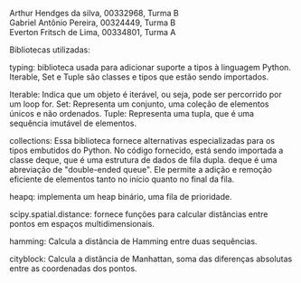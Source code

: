 Arthur Hendges da silva, 00332968, Turma B  
Gabriel Antônio Pereira, 00324449, Turma B  
Everton Fritsch de Lima, 00334801, Turma A  

Bibliotecas utilizadas:

typing: biblioteca usada para adicionar suporte a tipos à linguagem Python. Iterable, Set e Tuple são classes e tipos que estão sendo importados.

Iterable: Indica que um objeto é iterável, ou seja, pode ser percorrido por um loop for.
Set: Representa um conjunto, uma coleção de elementos únicos e não ordenados.
Tuple: Representa uma tupla, que é uma sequência imutável de elementos.

collections: Essa biblioteca fornece alternativas especializadas para os tipos embutidos do Python. No código fornecido, está sendo importada a classe deque, que é uma estrutura de dados de fila dupla. deque é uma abreviação de "double-ended queue". Ele permite a adição e remoção eficiente de elementos tanto no início quanto no final da fila.

heapq: implementa um heap binário, uma fila de prioridade.

scipy.spatial.distance: fornece funções para calcular distâncias entre pontos em espaços multidimensionais.

hamming: Calcula a distância de Hamming entre duas sequências.

cityblock: Calcula a distância de Manhattan, soma das diferenças absolutas entre as coordenadas dos pontos.
